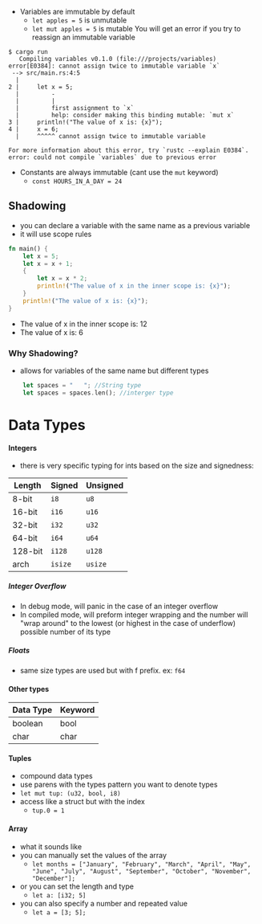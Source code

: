 
- Variables are immutable by default
	- `let apples = 5` is unmutable
	- `let mut apples = 5` is mutable
You will get an error if you try to reassign an immutable variable
```
$ cargo run
   Compiling variables v0.1.0 (file:///projects/variables)
error[E0384]: cannot assign twice to immutable variable `x`
 --> src/main.rs:4:5
  |
2 |     let x = 5;
  |         -
  |         |
  |         first assignment to `x`
  |         help: consider making this binding mutable: `mut x`
3 |     println!("The value of x is: {x}");
4 |     x = 6;
  |     ^^^^^ cannot assign twice to immutable variable

For more information about this error, try `rustc --explain E0384`.
error: could not compile `variables` due to previous error
```

- Constants are always immutable (cant use the `mut` keyword)
	- `const HOURS_IN_A_DAY = 24`

## Shadowing
- you can declare a variable with the same name as a previous variable
- it will use scope rules
```rust
fn main() {
    let x = 5;
    let x = x + 1;
    {
        let x = x * 2;
        println!("The value of x in the inner scope is: {x}");
    }
    println!("The value of x is: {x}");
}
```
- The value of x in the inner scope is: 12
- The value of x is: 6
### Why Shadowing?
- allows for variables of the same name but different types
```rust
    let spaces = "   "; //String type
    let spaces = spaces.len(); //interger type
```

# Data Types
#### Integers
- there is very specific typing for ints based on the size and signedness:

| Length  | Signed  | Unsigned |
| ------- | ------- | -------- |
| 8-bit   | `i8`    | `u8`     |
| 16-bit  | `i16`   | `u16`    |
| 32-bit  | `i32`   | `u32`    |
| 64-bit  | `i64`   | `u64`    |
| 128-bit | `i128`  | `u128`   |
| arch    | `isize` | `usize`  |

##### Integer Overflow
- In debug mode, will panic in the case of an integer overflow
- In compiled mode, will preform integer wrapping and the number will "wrap around" to the lowest (or highest in the case of underflow) possible number of its type

##### Floats
- same size types are used but with f prefix. ex: `f64`

#### Other types

| Data Type | Keyword |
| --------- | ------- |
| boolean   | bool    |
| char      | char    |

#### Tuples
- compound data types
- use parens with the types pattern you want to denote types
- `let mut tup: (u32, bool, i8)`
- access like a struct but with the index
	- `tup.0 = 1`

#### Array
- what it sounds like
- you can manually set the values of the array
	- `let months = ["January", "February", "March", "April", "May", "June", "July", "August", "September", "October", "November", "December"];`
- or you can set the length and type
	- `let a: [i32; 5]`
- you can also specify a number and repeated value
	- `let a = [3; 5];`

